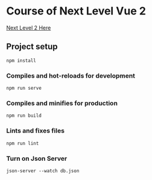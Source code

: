 # Course of Next Level Vue 2 

[Next Level 2 Here](https://www.vuemastery.com/courses/next-level-vue/)

## Project setup

```
npm install
```

### Compiles and hot-reloads for development

```
npm run serve
```

### Compiles and minifies for production

```
npm run build
```

### Lints and fixes files

```
npm run lint
```

### Turn on Json Server

```
json-server --watch db.json
```
